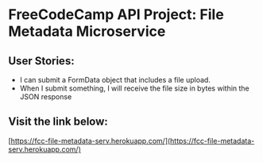 # FreeCodeCamp API Project: File Metadata Microservice

## User Stories:
* I can submit a FormData object that includes a file upload.
* When I submit something, I will receive the file size in bytes within the JSON response

## Visit the link below:
[https://fcc-file-metadata-serv.herokuapp.com/](https://fcc-file-metadata-serv.herokuapp.com/)
